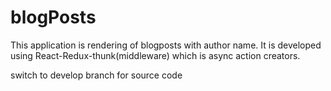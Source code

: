 # blogPosts
This application is rendering of blogposts with author name. It is developed using React-Redux-thunk(middleware) which is async action creators.

switch to develop branch for source code
